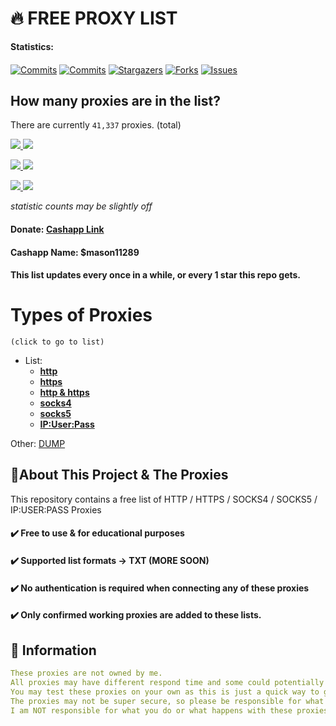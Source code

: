 <!-- MARKDOWN LINKS & IMAGES -->
<!-- https://www.markdownguide.org/basic-syntax/#reference-style-links -->
[contributors-shield]: https://img.shields.io/github/contributors/Jakee8718/free-proxies?style=flat&logo=github
[contributors-url]: https://github.com/Jakee8718/free-proxies/graphs/contributors
[forks-shield]: https://img.shields.io/github/forks/Jakee8718/free-proxies?style=flat&logo=github
[forks-url]: https://github.com/Jakee8718/free-proxies/network/members
[stars-shield]: https://img.shields.io/github/stars/Jakee8718/free-proxies?style=flat&logo=github
[stars-url]: https://github.com/Jakee8718/free-proxies/stargazers
[issues-shield]: https://img.shields.io/github/issues/Jakee8718/free-proxies?style=flat&logo=github
[issues-url]: https://github.com/Jakee8718/free-proxies/issues
[license-shield]: https://img.shields.io/github/license/Jakee8718/free-proxies?style=flat&logo=github
[license-url]: https://github.com/Jakee8718/free-proxies/blob/main/LICENSE
[commit-shield]: https://img.shields.io/github/last-commit/Jakee8718/free-proxies?style=flat&logo=github
[commit-url]: https://github.com/Jakee8718/free-proxies/commits/main
[commit-activity]: https://img.shields.io/github/commit-activity/w/Jakee8718/free-proxies?style=flat&logo=github
[commit-activity-url]: https://github.com/Jakee8718/free-proxies/commits/main

# 🔥 FREE PROXY LIST

**Statistics:**
####
[![Commits][commit-shield]][commit-url]
[![Commits][commit-activity]][commit-activity-url]
[![Stargazers][stars-shield]][stars-url]
[![Forks][forks-shield]][forks-url]
[![Issues][issues-shield]][issues-url]

 
## How many proxies are in the list?
There are currently `41,337` proxies. (total)
<p align="left">
  <a href="https://raw.githubusercontent.com/Jakee8718/Free-Proxies/main/proxy/http.txt">
    <img src="https://img.shields.io/badge/http-3326-blue">
  </a>
  <a href="https://raw.githubusercontent.com/Jakee8718/Free-Proxies/main/proxy/socks/socks4.txt">
    <img src="https://img.shields.io/badge/socks4-2312-blue">
  </a>
<p></p>

<p></p>
</a>
   <a href="https://raw.githubusercontent.com/Jakee8718/Free-Proxies/main/proxy/socks/socks5.txt">
    <img src="https://img.shields.io/badge/socks5-1422-blue">
  </a>
 <a href="https://raw.githubusercontent.com/Jakee8718/Free-Proxies/blob/main/proxy/https.txt">
    <img src="https://img.shields.io/badge/https-163-blue">
  </a>
<p></p>

<p></p>
</a>
 <a href="https://raw.githubusercontent.com/Jakee8718/Free-Proxies/blob/main/proxy/-http%20and%20https.txt">
    <img src="https://img.shields.io/badge/http / s-34096-blue">
  </a>
 <a href="https://raw.githubusercontent.com/Jakee8718/Free-Proxies/main/IP%3AUser%3APass%20Format">
    <img src="https://img.shields.io/badge/IP:User-18-blue">
  </a>
<p>
 <p></p>
 <p></p>

 *statistic counts may be slightly off*
 
#### Donate: [Cashapp Link](https://cash.app/$mason11289)
#### Cashapp Name: $mason11289

#### This list updates every once in a while, or every 1 star this repo gets.

# Types of Proxies
`(click to go to list)`



 


- List:
   - **[http](https://github.com/Jakee8718/Free-Proxies/blob/main/proxy/http.txt)**
   - **[https](https://github.com/Jakee8718/Free-Proxies/blob/main/proxy/https.txt)**
   - **[http & https](https://github.com/Jakee8718/Free-Proxies/blob/main/proxy/-http%20and%20https.txt)**
   - **[socks4](https://github.com/Jakee8718/Free-Proxies/blob/main/proxy/socks/socks4.txt)**
   - **[socks5](https://github.com/Jakee8718/Free-Proxies/blob/main/proxy/socks/socks5.txt)**
   - **[IP:User:Pass](https://github.com/Jakee8718/Free-Proxies/blob/main/IP%3AUser%3APass%20Format)**

Other: 
[DUMP](https://github.com/Jakee8718/Free-Proxies/blob/main/proxy/DUMP)


## 📰About This Project & The Proxies
This repository contains a free list of HTTP / HTTPS / SOCKS4 / SOCKS5 / IP:USER:PASS Proxies

#### ✔️ Free to use & for educational purposes
#### ✔️ Supported list formats -> TXT (MORE SOON)
#### ✔️ No authentication is required when connecting any of these proxies 
#### ✔️ Only confirmed working proxies are added to these lists.


## 📄 Information

```yaml
These proxies are not owned by me. 
All proxies may have different respond time and some could potentially be offline.
You may test these proxies on your own as this is just a quick way to get a list of proxies.
The proxies may not be super secure, so please be responsible for what you do.
I am NOT responsible for what you do or what happens with these proxies, please be responsible.
```

